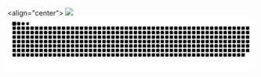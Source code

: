 
<align="center"> <img src="https://github-profile-trophy.vercel.app/?username=eeric" />
![image](https://github.com/eeric/Pedestrian-detection-paper-list/blob/main/Visualize/github-snake.svg)


